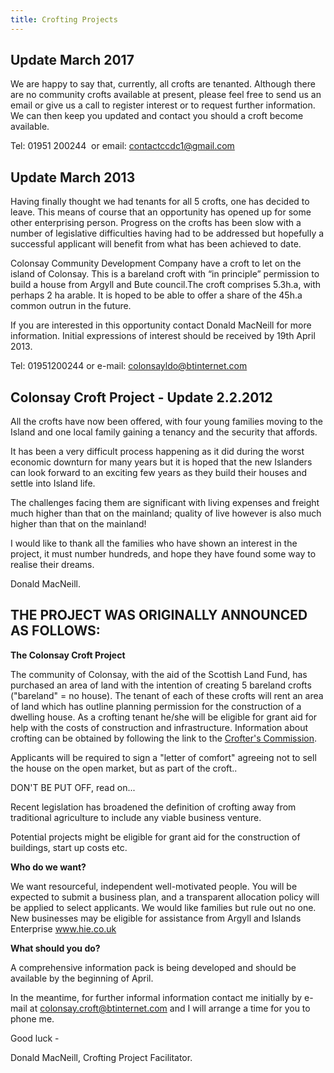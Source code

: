 ```yaml
---
title: Crofting Projects
---
```


## Update March 2017

We are happy to say that, currently, all crofts are tenanted. Although there are no community crofts available at present, please feel free to send us an email or give us a call to register interest or to request further information. We can then keep you updated and contact you should a croft become available.

Tel: 01951 200244  or email: <a href="mailto:contactccdc1@gmail.com">contactccdc1@gmail.com</a>

## Update March 2013

Having finally thought we had tenants for all 5 crofts, one has decided to leave. This means of course that an opportunity has opened up for some other enterprising person. Progress on the crofts has been slow with a number of legislative difficulties having had to be addressed but hopefully a successful applicant will benefit from what has been achieved to date.

Colonsay Community Development Company have a croft to let on the island of Colonsay. This is a bareland croft with “in principle” permission to build a house from Argyll and Bute council.The croft comprises 5.3h.a, with perhaps 2 ha arable. It is hoped to be able to offer a share of the 45h.a  common outrun in the future.

If you are interested in this opportunity contact Donald MacNeill for more information. Initial expressions of interest should be received by 19th April 2013.

Tel: 01951200244 or e-mail: <a href="mailto:colonsayldo@btinternet.com">colonsayldo@btinternet.com</a>

## Colonsay Croft Project - Update 2.2.2012

All the crofts have now been offered, with four young families moving to the Island and one local family gaining a tenancy and the security that affords.

It has been a very difficult process happening as it did during the worst economic downturn for many years but it is hoped that the new Islanders can look forward to an exciting few years as they build their houses and settle into Island life.

The challenges facing them are significant with living expenses and freight much higher than that on the mainland; quality of live however is also much higher than that on the mainland!

I would like to thank all the families who have shown an interest in the project, it must number hundreds, and hope they have found some way to realise their dreams.

Donald MacNeill.

## THE PROJECT WAS ORIGINALLY ANNOUNCED AS FOLLOWS:

**The Colonsay Croft Project**

The community of Colonsay, with the aid of the Scottish Land Fund, has purchased an area of land with the intention of creating 5 bareland crofts ("bareland" = no house). The tenant of each of these crofts will rent an area of land which has outline planning permission for the construction of a dwelling house. As a crofting tenant he/she will be eligible for grant aid for help with the costs of construction and infrastructure. Information about crofting can be obtained by following the link to the [Crofter's Commission](www.crofterscommission.org.uk).

Applicants will be required to sign a "letter of comfort" agreeing not to sell the house on the open market, but as part of the croft..

DON'T BE PUT OFF, read on...

Recent legislation has broadened the definition of crofting away from traditional agriculture to include any viable business venture.

Potential projects might be eligible for grant aid for the construction of buildings, start up costs etc.

**Who do we want?**

We want resourceful, independent well-motivated people. You will be expected to submit a business plan, and a transparent allocation policy will be applied to select applicants. We would like families but rule out no one. New businesses may be eligible for assistance from Argyll and Islands Enterprise <a href="http://www.hie.co.uk">www.hie.co.uk</a>

**What should you do?**

A comprehensive information pack is being developed and should be available by the beginning of April.

In the meantime, for further informal information contact me initially by e-mail at <a href="mailto:colonsay.croft@btinternet.com">colonsay.croft@btinternet.com</a> and I will arrange a time for you to phone me.

Good luck -

Donald MacNeill, Crofting Project Facilitator.